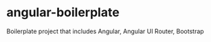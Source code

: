 angular-boilerplate
===================

Boilerplate project that includes Angular, Angular UI Router, Bootstrap
